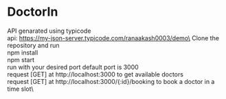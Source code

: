 # DoctorIn

API genarated using typicode\
api: https://my-json-server.typicode.com/ranaakash0003/demo\
Clone the repository and run\
npm install\
npm start\
run with your desired port default port is 3000\
request [GET] at http://localhost:3000  to get available doctors\
request [GET] at http://localhost:3000/{:id}/booking    to book a doctor in a time slot\
